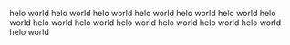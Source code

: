 helo world helo world helo world helo world helo world helo world helo world
helo world helo world helo world helo world helo world helo world helo world
